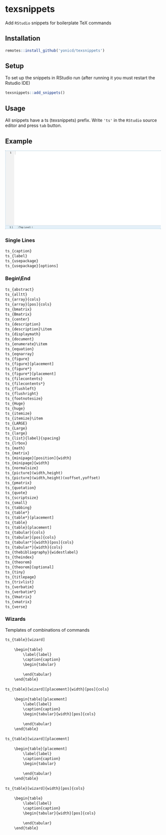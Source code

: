 # texsnippets

Add `RStudio` snippets for boilerplate TeX commands

## Installation

```r
remotes::install_github('yonicd/texsnippets')
```

## Setup

To set up the snippets in RStudio run (after running it you must restart the Rstudio IDE)

```r
texsnippets::add_snippets()
```

## Usage

All snippets have a ts (texsnippets) prefix. Write `'ts'` in the `RStudio` source editor and press `tab` button.

## Example

![](readme_gifs/example.gif)


### Single Lines
```
ts_{caption}
ts_{label}
ts_{usepackage}
ts_{usepackage}[options]
```


### Begin\End

```
ts_{abstract}
ts_{alltt}
ts_{array}{cols}
ts_{array}[pos]{cols}
ts_{bmatrix}
ts_{Bmatrix}
ts_{center}
ts_{description}
ts_{description}\item
ts_{displaymath}
ts_{document}
ts_{enumerate}\item
ts_{equation}
ts_{eqnarray}
ts_{figure}
ts_{figure}[placement]
ts_{figure*}
ts_{figure*}[placement]
ts_{filecontents}
ts_{filecontents*}
ts_{flushleft}
ts_{flushright}
ts_{footnotesize}
ts_{Huge}
ts_{huge}
ts_{itemize}
ts_{itemize}\item
ts_{LARGE}
ts_{Large}
ts_{large}
ts_{list}{label}{spacing}
ts_{lrbox}
ts_{math}
ts_{matrix}
ts_{minipage}[position]{width}
ts_{minipage}{width}
ts_{normalsize}
ts_{picture}(width,height)
ts_{picture}(width,height)(xoffset,yoffset)
ts_{pmatrix}
ts_{quotation}
ts_{quote}
ts_{scriptsize}
ts_{small}
ts_{tabbing}
ts_{table*}
ts_{table*}[placement]
ts_{table}
ts_{table}[placement]
ts_{tabular}{cols}
ts_{tabular}[pos]{cols}
ts_{tabular*}{width}[pos]{cols}
ts_{tabular*}{width}{cols}
ts_{thebibliography}{widestlabel}
ts_{theindex}
ts_{theorem}
ts_{theorem}[optional]
ts_{tiny}
ts_{titlepage}
ts_{trivlist}
ts_{verbatim}
ts_{verbatim*}
ts_{Vmatrix}
ts_{vmatrix}
ts_{verse}
```

### Wizards

Templates of combinations of commands

```
ts_{table}[wizard]

	\begin{table}
		\label{label}
		\caption{caption}
		\begin{tabular}

		\end{tabular}
	\end{table}

ts_{table}[wizard][placement]{width}[pos]{cols}

	\begin{table}[placement]
		\label{label}
		\caption{caption}
		\begin{tabular}{width}[pos]{cols}

		\end{tabular}
	\end{table}

ts_{table}[wizard][placement]

	\begin{table}[placement]
		\label{label}
		\caption{caption}
		\begin{tabular}

		\end{tabular}
	\end{table}

ts_{table}[wizard]{width}[pos]{cols}

	\begin{table}
		\label{label}
		\caption{caption}
		\begin{tabular}{width}[pos]{cols}

		\end{tabular}
	\end{table}

```
